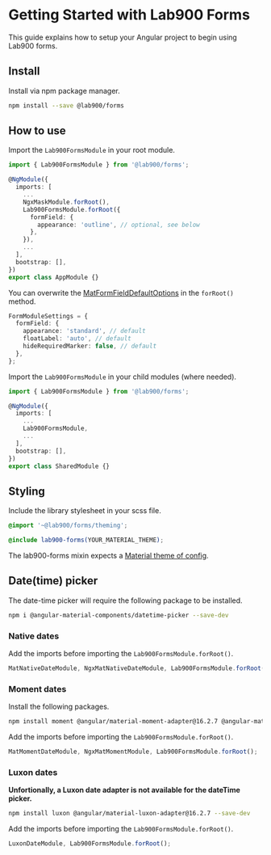 # Getting Started with Lab900 Forms

This guide explains how to setup your Angular project to begin using Lab900 forms.

## Install

Install via npm package manager.

```bash
npm install --save @lab900/forms
```

## How to use

Import the `Lab900FormsModule` in your root module.

```ts
import { Lab900FormsModule } from '@lab900/forms';

@NgModule({
  imports: [
    ...
    NgxMaskModule.forRoot(),
    Lab900FormsModule.forRoot({
      formField: {
        appearance: 'outline', // optional, see below
      },
    }),
    ...
  ],
  bootstrap: [],
})
export class AppModule {}

```

You can overwrite the [MatFormFieldDefaultOptions](https://material.angular.io/components/form-field/api) in the `forRoot()` method.

```ts
FormModuleSettings = {
  formField: {
    appearance: 'standard', // default
    floatLabel: 'auto', // default
    hideRequiredMarker: false, // default
  },
};
```

Import the `Lab900FormsModule` in your child modules (where needed).

```ts
import { Lab900FormsModule } from '@lab900/forms';

@NgModule({
  imports: [
    ...
    Lab900FormsModule,
    ...
  ],
  bootstrap: [],
})
export class SharedModule {}
```

## Styling

Include the library stylesheet in your scss file.

```scss
@import '~@lab900/forms/theming';

@include lab900-forms(YOUR_MATERIAL_THEME);
```

The lab900-forms mixin expects a [Material theme of config](https://material.angular.io/guide/theming).

## Date(time) picker

The date-time picker will require the following package to be installed.

```bash
npm i @angular-material-components/datetime-picker --save-dev
```

### Native dates

Add the imports before importing the `Lab900FormsModule.forRoot()`.

```ts
MatNativeDateModule, NgxMatNativeDateModule, Lab900FormsModule.forRoot();
```

### Moment dates

Install the following packages.

```bash
npm install moment @angular/material-moment-adapter@16.2.7 @angular-material-components/moment-adapter@16.2.7 --save-dev
```

Add the imports before importing the `Lab900FormsModule.forRoot()`.

```ts
MatMomentDateModule, NgxMatMomentModule, Lab900FormsModule.forRoot();
```

### Luxon dates

**Unfortionally, a Luxon date adapter is not available for the dateTime picker.**

```bash
npm install luxon @angular/material-luxon-adapter@16.2.7 --save-dev
```

Add the imports before importing the `Lab900FormsModule.forRoot()`.

```ts
LuxonDateModule, Lab900FormsModule.forRoot();
```
